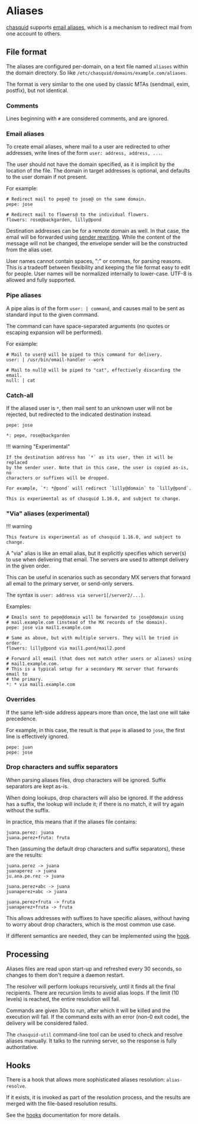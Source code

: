 
# Aliases

[chasquid] supports [email aliases], which is a mechanism to redirect mail
from one account to others.


## File format

The aliases are configured per-domain, on a text file named `aliases` within
the domain directory. So like `/etc/chasquid/domains/example.com/aliases`.

The format is very similar to the one used by classic MTAs (sendmail, exim,
postfix), but not identical.

### Comments

Lines beginning with `#` are considered comments, and are ignored.

### Email aliases

To create email aliases, where mail to a user are redirected to other
addresses, write lines of the form `user: address, address, ...`.

The user should not have the domain specified, as it is implicit by the
location of the file. The domain in target addresses is optional, and defaults
to the user domain if not present.

For example:

```
# Redirect mail to pepe@ to jose@ on the same domain.
pepe: jose

# Redirect mail to flowers@ to the individual flowers.
flowers: rose@backgarden, lilly@pond
```

Destination addresses can be for a remote domain as well. In that case, the
email will be forwarded using
[sender rewriting](https://en.wikipedia.org/wiki/Sender_Rewriting_Scheme).
While the content of the message will not be changed, the envelope sender will
be the constructed from the alias user.

User names cannot contain spaces, ":" or commas, for parsing reasons. This is
a tradeoff between flexibility and keeping the file format easy to edit for
people. User names will be normalized internally to lower-case. UTF-8 is
allowed and fully supported.

### Pipe aliases

A pipe alias is of the form `user: | command`, and causes mail to be sent as
standard input to the given command.

The command can have space-separated arguments (no quotes or escaping
expansion will be performed).

For example:

```
# Mail to user@ will be piped to this command for delivery.
user: | /usr/bin/email-handler --work

# Mail to null@ will be piped to "cat", effectively discarding the email.
null: | cat
```

### Catch-all

If the aliased user is `*`, then mail sent to an unknown user will not be
rejected, but redirected to the indicated destination instead.

```
pepe: jose

*: pepe, rose@backgarden
```

!!! warning "Experimental"

    If the destination address has `*` as its user, then it will be replaced
    by the sender user. Note that in this case, the user is copied as-is, no
    characters or suffixes will be dropped.

    For example, `*: *@pond` will redirect `lilly@domain` to `lilly@pond`.

    This is experimental as of chasquid 1.16.0, and subject to change.

### "Via" aliases (experimental)

!!! warning

    This feature is experimental as of chasquid 1.16.0, and subject to change.

A "via" alias is like an email alias, but it explicitly specifies which
server(s) to use when delivering that email. The servers are used to attempt
delivery in the given order.

This can be useful in scenarios such as secondary MX servers that forward all
email to the primary server, or send-only servers.

The syntax is `user: address via server1[/server2/...]`.

Examples:

```
# Emails sent to pepe@domain will be forwarded to jose@domain using
# mail.example.com (instead of the MX records of the domain).
pepe: jose via mail1.example.com

# Same as above, but with multiple servers. They will be tried in order.
flowers: lilly@pond via mail1.pond/mail2.pond

# Forward all email (that does not match other users or aliases) using
# mail1.example.com.
# This is a typical setup for a secondary MX server that forwards email to
# the primary.
*: * via mail1.example.com
```


### Overrides

If the same left-side address appears more than once, the last one will take
precedence.

For example, in this case, the result is that `pepe` is aliased to `jose`, the
first line is effectively ignored.

```
pepe: juan
pepe: jose
```

### Drop characters and suffix separators

When parsing aliases files, drop characters will be ignored. Suffix separators
are kept as-is.

When doing lookups, drop characters will also be ignored. If the address has a
suffix, the lookup will include it; if there is no match, it will try again
without the suffix.

In practice, this means that if the aliases file contains:

```
juana.perez: juana
juana.perez+fruta: fruta
```

Then (assuming the default drop characters and suffix separators), these are
the results:

```
juana.perez -> juana
juanaperez -> juana
ju.ana.pe.rez -> juana

juana.perez+abc -> juana
juanaperez+abc -> juana

juana.perez+fruta -> fruta
juanaperez+fruta -> fruta
```

This allows addresses with suffixes to have specific aliases, without having
to worry about drop characters, which is the most common use case.

If different semantics are needed, they can be implemented using the
[hook](#hooks).


## Processing

Aliases files are read upon start-up and refreshed every 30 seconds, so
changes to them don't require a daemon restart.

The resolver will perform lookups recursively, until it finds all the final
recipients. There are recursion limits to avoid alias loops. If the limit (10
levels) is reached, the entire resolution will fail.

Commands are given 30s to run, after which it will be killed and the execution
will fail.  If the command exits with an error (non-0 exit code), the delivery
will be considered failed.

The `chasquid-util` command-line tool can be used to check and resolve
aliases manually. It talks to the running server, so the response is fully
authoritative.


## Hooks

There is a hook that allows more sophisticated aliases resolution:
`alias-resolve`.

If it exists, it is invoked as part of the resolution process, and the results
are merged with the file-based resolution results.

See the [hooks](hooks.md) documentation for more details.


[chasquid]: https://blitiri.com.ar/p/chasquid
[email aliases]: https://en.wikipedia.org/wiki/Email_alias
